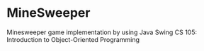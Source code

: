 # MineSweeper
Minesweeper game implementation by using Java Swing
CS 105: Introduction to Object-Oriented Programming 
